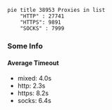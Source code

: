 
```mermaid
pie title 38953 Proxies in list
    "HTTP" : 27741
    "HTTPS": 9891
    "SOCKS" : 7999
```

### Some Info
#### Average Timeout

- mixed: 4.0s
- http: 2.3s
- https: 8.2s
- socks: 6.4s